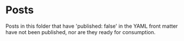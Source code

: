 # Posts

Posts in this folder that have 'published: false' in the YAML front matter have not been published, nor are they ready for consumption.

